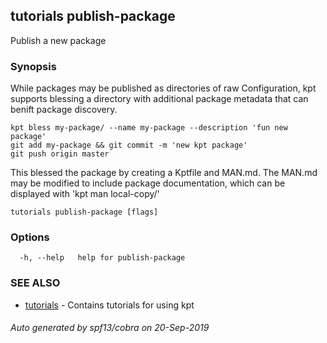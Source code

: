 ## tutorials publish-package

Publish a new package

### Synopsis

While packages may be published as directories of raw Configuration,
kpt supports blessing a directory with additional package metadata that can benift
package discovery.

	kpt bless my-package/ --name my-package --description 'fun new package'
	git add my-package && git commit -m 'new kpt package'
	git push origin master

  This blessed the package by creating a Kptfile and MAN.md.  The MAN.md may be
  modified to include package documentation, which can be displayed with 'kpt man local-copy/'


```
tutorials publish-package [flags]
```

### Options

```
  -h, --help   help for publish-package
```

### SEE ALSO

* [tutorials](tutorials.md)	 - Contains tutorials for using kpt

###### Auto generated by spf13/cobra on 20-Sep-2019
